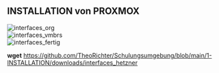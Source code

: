 ## INSTALLATION von PROXMOX

![interfaces_org](./graphics/interfaces_hetzner_org.png)<br>
![interfaces_vmbrs](./graphics/interfaces_hetzner_vmbrs.png)<br>
![interfaces_fertig](./graphics/interfaces_hetzner_fertig.png)<br>








































__wget__ https://github.com/TheoRichter/Schulungsumgebung/blob/main/1-INSTALLATION/downloads/interfaces_hetzner